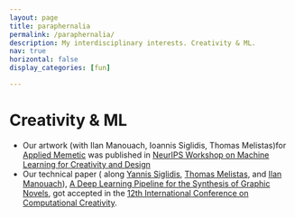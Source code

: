 ```yaml
---
layout: page
title: paraphernalia
permalink: /paraphernalia/
description: My interdisciplinary interests. Creativity & ML.
nav: true
horizontal: false
display_categories: [fun]

---
```


# Creativity & ML
<ul>
  <li>
  Our artwork (with Ilan Manouach, Ioannis Siglidis, Thomas Melistas)for <a href="https://www.appliedmemetic.com/" target="_blank">Applied Memetic</a>
  was published in
  <a href="http://www.aiartonline.com/design-2020/ilan-manouach-ioannis-siglidis-thomas-melistas-and-fivos-kalogiannis/" target="_blank">NeurIPS Workshop on Machine Learning for Creativity and Design</a>
  </li>
  <li>Our technical paper ( along <a href="https://fr.linkedin.com/in/yiannis-siglidis-7a54801b8" target="_blank">Yannis Siglidis</a>,
  <a href="https://gr.linkedin.com/in/thomas-melistas" target="_blank">Thomas Melistas</a>, and
  <a href="https://ilanmanouach.com/" target="_blank">Ilan Manouach</a>),
  <a href="https://computationalcreativity.net/iccc21/wp-content/uploads/2021/09/ICCC_2021_paper_52.pdf" target="_blank">A Deep Learning Pipeline for the Synthesis of Graphic Novels</a>, got accepted in the
  <a href="https://computationalcreativity.net/iccc21/" target="_blank">12th International Conference on Computational Creativity</a>.
</li>
</ul>
